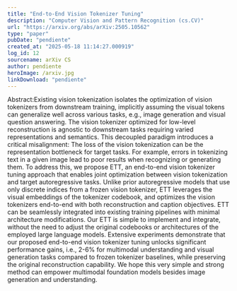 ```yaml
---
title: "End-to-End Vision Tokenizer Tuning"
description: "Computer Vision and Pattern Recognition (cs.CV)"
url: "https://arxiv.org/abs/arXiv:2505.10562"
type: "paper"
pubDate: "pendiente"
created_at: "2025-05-18 11:14:27.000919"
log_id: 12
sourcename: arXiv CS
author: pendiente
heroImage: /arxiv.jpg
linkDownload: "pendiente"
---
```


Abstract:Existing vision tokenization isolates the optimization of vision tokenizers from downstream training, implicitly assuming the visual tokens can generalize well across various tasks, e.g., image generation and visual question answering. The vision tokenizer optimized for low-level reconstruction is agnostic to downstream tasks requiring varied representations and semantics. This decoupled paradigm introduces a critical misalignment: The loss of the vision tokenization can be the representation bottleneck for target tasks. For example, errors in tokenizing text in a given image lead to poor results when recognizing or generating them. To address this, we propose ETT, an end-to-end vision tokenizer tuning approach that enables joint optimization between vision tokenization and target autoregressive tasks. Unlike prior autoregressive models that use only discrete indices from a frozen vision tokenizer, ETT leverages the visual embeddings of the tokenizer codebook, and optimizes the vision tokenizers end-to-end with both reconstruction and caption objectives. ETT can be seamlessly integrated into existing training pipelines with minimal architecture modifications. Our ETT is simple to implement and integrate, without the need to adjust the original codebooks or architectures of the employed large language models. Extensive experiments demonstrate that our proposed end-to-end vision tokenizer tuning unlocks significant performance gains, i.e., 2-6% for multimodal understanding and visual generation tasks compared to frozen tokenizer baselines, while preserving the original reconstruction capability. We hope this very simple and strong method can empower multimodal foundation models besides image generation and understanding.
